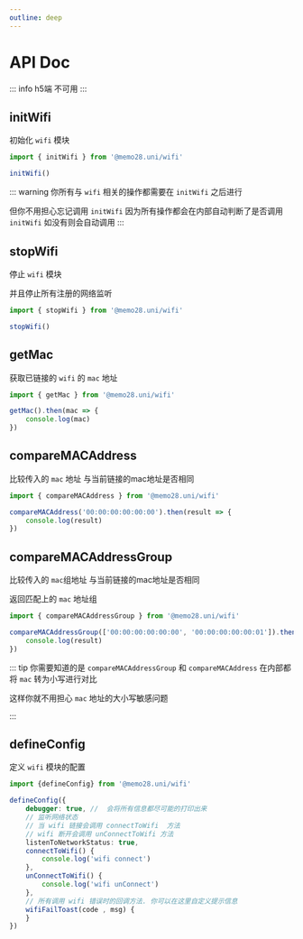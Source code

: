 ```yaml
---
outline: deep
---
```


# API Doc

::: info
h5端 不可用
:::

## initWifi

初始化 `wifi` 模块

```ts
import { initWifi } from '@memo28.uni/wifi'

initWifi()
```

::: warning
你所有与 `wifi` 相关的操作都需要在 `initWifi` 之后进行

但你不用担心忘记调用 `initWifi` 因为所有操作都会在内部自动判断了是否调用 `initWifi`  如没有则会自动调用
:::


## stopWifi

停止 `wifi` 模块

并且停止所有注册的网络监听

```ts
import { stopWifi } from '@memo28.uni/wifi'

stopWifi()
```


## getMac

获取已链接的 `wifi` 的 `mac` 地址

```ts
import { getMac } from '@memo28.uni/wifi'

getMac().then(mac => {
    console.log(mac)
})
```


## compareMACAddress

比较传入的 `mac` 地址 与当前链接的mac地址是否相同

```ts
import { compareMACAddress } from '@memo28.uni/wifi'

compareMACAddress('00:00:00:00:00:00').then(result => {
    console.log(result)
})
```


## compareMACAddressGroup

比较传入的 `mac`组地址 与当前链接的mac地址是否相同

返回匹配上的 `mac` 地址组

```ts
import { compareMACAddressGroup } from '@memo28.uni/wifi'

compareMACAddressGroup(['00:00:00:00:00:00', '00:00:00:00:00:01']).then(result => {
    console.log(result)
})

```


::: tip
你需要知道的是 `compareMACAddressGroup`  和  `compareMACAddress`  在内部都将 `mac` 转为小写进行对比

这样你就不用担心 `mac` 地址的大小写敏感问题

:::





## defineConfig

定义 `wifi` 模块的配置

```ts
import {defineConfig} from '@memo28.uni/wifi'

defineConfig({
    debugger: true, //  会将所有信息都尽可能的打印出来
    // 监听网络状态 
    // 当 wifi 链接会调用 connectToWifi  方法 
    // wifi 断开会调用 unConnectToWifi 方法
    listenToNetworkStatus: true, 
    connectToWifi() {
        console.log('wifi connect')
    },
    unConnectToWifi() {
        console.log('wifi unConnect')
    },
    // 所有调用 wifi 错误时的回调方法. 你可以在这里自定义提示信息
    wifiFailToast(code , msg) {
    }
})
```
